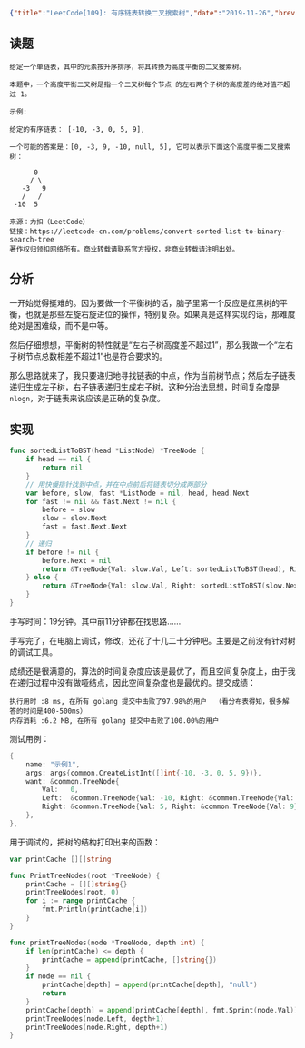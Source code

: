 ```json lw-blog-meta
{"title":"LeetCode[109]: 有序链表转换二叉搜索树","date":"2019-11-26","brev":"数据结构：链表(6/10)。中等难度。","tags":["算法与数据结构"],"path":"blog/2019/191126-LeetCode-109.md"}
```



## 读题

```text
给定一个单链表，其中的元素按升序排序，将其转换为高度平衡的二叉搜索树。

本题中，一个高度平衡二叉树是指一个二叉树每个节点 的左右两个子树的高度差的绝对值不超过 1。

示例:

给定的有序链表： [-10, -3, 0, 5, 9],

一个可能的答案是：[0, -3, 9, -10, null, 5], 它可以表示下面这个高度平衡二叉搜索树：

      0
     / \
   -3   9
   /   /
 -10  5

来源：力扣（LeetCode）
链接：https://leetcode-cn.com/problems/convert-sorted-list-to-binary-search-tree
著作权归领扣网络所有。商业转载请联系官方授权，非商业转载请注明出处。
```

## 分析

一开始觉得挺难的。因为要做一个平衡树的话，脑子里第一个反应是红黑树的平衡，也就是那些左旋右旋进位的操作，特别复杂。如果真是这样实现的话，那难度绝对是困难级，而不是中等。

然后仔细想想，平衡树的特性就是“左右子树高度差不超过1”，那么我做一个“左右子树节点总数相差不超过1”也是符合要求的。

那么思路就来了，我只要递归地寻找链表的中点，作为当前树节点；然后左子链表递归生成左子树，右子链表递归生成右子树。这种分治法思想，时间复杂度是`nlogn`，对于链表来说应该是正确的复杂度。

## 实现

```go
func sortedListToBST(head *ListNode) *TreeNode {
    if head == nil {
        return nil
    }
    // 用快慢指针找到中点，并在中点前后将链表切分成两部分
    var before, slow, fast *ListNode = nil, head, head.Next
    for fast != nil && fast.Next != nil {
        before = slow
        slow = slow.Next
        fast = fast.Next.Next
    }
    // 递归
    if before != nil {
        before.Next = nil
        return &TreeNode{Val: slow.Val, Left: sortedListToBST(head), Right: sortedListToBST(slow.Next)}
    } else {
        return &TreeNode{Val: slow.Val, Right: sortedListToBST(slow.Next)}
    }
}
```

手写时间：19分钟。其中前11分钟都在找思路……

手写完了，在电脑上调试，修改，还花了十几二十分钟吧。主要是之前没有针对树的调试工具。

成绩还是很满意的，算法的时间复杂度应该是最优了，而且空间复杂度上，由于我在递归过程中没有做哑结点，因此空间复杂度也是最优的。提交成绩：

```text
执行用时 :8 ms, 在所有 golang 提交中击败了97.98%的用户  （看分布表得知，很多解答的时间是400-500ms）
内存消耗 :6.2 MB, 在所有 golang 提交中击败了100.00%的用户
```

测试用例：

```go
{
    name: "示例1",
    args: args{common.CreateListInt([]int{-10, -3, 0, 5, 9})},
    want: &common.TreeNode{
        Val:   0,
        Left:  &common.TreeNode{Val: -10, Right: &common.TreeNode{Val: -3}},
        Right: &common.TreeNode{Val: 5, Right: &common.TreeNode{Val: 9}},
    },
},
```

用于调试的，把树的结构打印出来的函数：

```go
var printCache [][]string

func PrintTreeNodes(root *TreeNode) {
    printCache = [][]string{}
    printTreeNodes(root, 0)
    for i := range printCache {
        fmt.Println(printCache[i])
    }
}

func printTreeNodes(node *TreeNode, depth int) {
    if len(printCache) <= depth {
        printCache = append(printCache, []string{})
    }
    if node == nil {
        printCache[depth] = append(printCache[depth], "null")
        return
    }
    printCache[depth] = append(printCache[depth], fmt.Sprint(node.Val))
    printTreeNodes(node.Left, depth+1)
    printTreeNodes(node.Right, depth+1)
}
```
